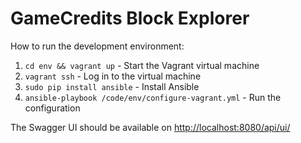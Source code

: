 # GameCredits Block Explorer

How to run the development environment:

1. `cd env && vagrant up` - Start the Vagrant virtual machine
2. `vagrant ssh` - Log in to the virtual machine
3. `sudo pip install ansible` - Install Ansible
4. `ansible-playbook /code/env/configure-vagrant.yml` - Run the configuration

The Swagger UI should be available on [http://localhost:8080/api/ui/](http://127.0.0.1:8080/api/ui/)